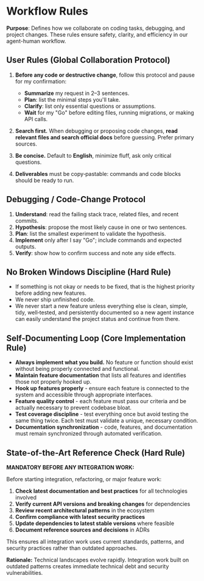 # Workflow Rules

**Purpose**: Defines how we collaborate on coding tasks, debugging, and project changes. These rules ensure safety, clarity, and efficiency in our agent-human workflow.

## User Rules (Global Collaboration Protocol)

1. **Before any code or destructive change**, follow this protocol and pause for my confirmation:
   - **Summarize** my request in 2–3 sentences.
   - **Plan**: list the minimal steps you'll take.
   - **Clarify**: list only essential questions or assumptions.
   - **Wait** for my "Go" before editing files, running migrations, or making API calls.

2. **Search first.** When debugging or proposing code changes, **read relevant files and search official docs** before guessing. Prefer primary sources.

3. **Be concise.** Default to **English**, minimize fluff, ask only critical questions.

4. **Deliverables** must be copy‑pastable: commands and code blocks should be ready to run.

## Debugging / Code-Change Protocol

1. **Understand**: read the failing stack trace, related files, and recent commits.
2. **Hypothesis**: propose the most likely cause in one or two sentences.
3. **Plan**: list the smallest experiment to validate the hypothesis.
4. **Implement** only after I say "Go"; include commands and expected outputs.
5. **Verify**: show how to confirm success and note any side effects.

## No Broken Windows Discipline (Hard Rule)

- If something is not okay or needs to be fixed, that is the highest priority before adding new features.
- We never ship unfinished code.
- We never start a new feature unless everything else is clean, simple, tidy, well‑tested, and persistently documented so a new agent instance can easily understand the project status and continue from there.

## Self-Documenting Loop (Core Implementation Rule)

- **Always implement what you build.** No feature or function should exist without being properly connected and functional.
- **Maintain feature documentation** that lists all features and identifies those not properly hooked up.
- **Hook up features properly** - ensure each feature is connected to the system and accessible through appropriate interfaces.
- **Feature quality control** - each feature must pass our criteria and be actually necessary to prevent codebase bloat.
- **Test coverage discipline** - test everything once but avoid testing the same thing twice. Each test must validate a unique, necessary condition.
- **Documentation synchronization** - code, features, and documentation must remain synchronized through automated verification.

## State-of-the-Art Reference Check (Hard Rule)

**MANDATORY BEFORE ANY INTEGRATION WORK:**

Before starting integration, refactoring, or major feature work:
1. **Check latest documentation and best practices** for all technologies involved
2. **Verify current API versions and breaking changes** for dependencies
3. **Review recent architectural patterns** in the ecosystem
4. **Confirm compliance with latest security practices**
5. **Update dependencies to latest stable versions** where feasible
6. **Document reference sources and decisions** in ADRs

This ensures all integration work uses current standards, patterns, and security practices rather than outdated approaches.

**Rationale:** Technical landscapes evolve rapidly. Integration work built on outdated patterns creates immediate technical debt and security vulnerabilities.
